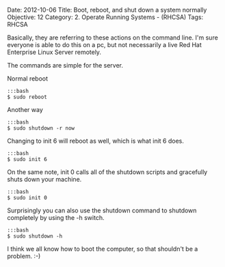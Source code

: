 Date: 2012-10-06
Title: Boot, reboot, and shut down a system normally
Objective: 12
Category: 2. Operate Running Systems - (RHCSA)
Tags: RHCSA 

Basically, they are referring to these actions on the command line. I'm sure everyone is able to do this on a pc, but not necessarily a live Red Hat Enterprise Linux Server remotely. 

The commands are simple for the server. 


Normal reboot

    :::bash
    $ sudo reboot

Another way

    :::bash
    $ sudo shutdown -r now

Changing to init 6 will reboot as well, which is what init 6 does. 

    :::bash
    $ sudo init 6

On the same note, init 0 calls all of the shutdown scripts and gracefully shuts down your machine.

    :::bash
    $ sudo init 0

Surprisingly you can also use the shutdown command to shutdown completely by using the -h switch.

    :::bash
    $ sudo shutdown -h

I think we all know how to boot the computer, so that shouldn't be a problem. :-)